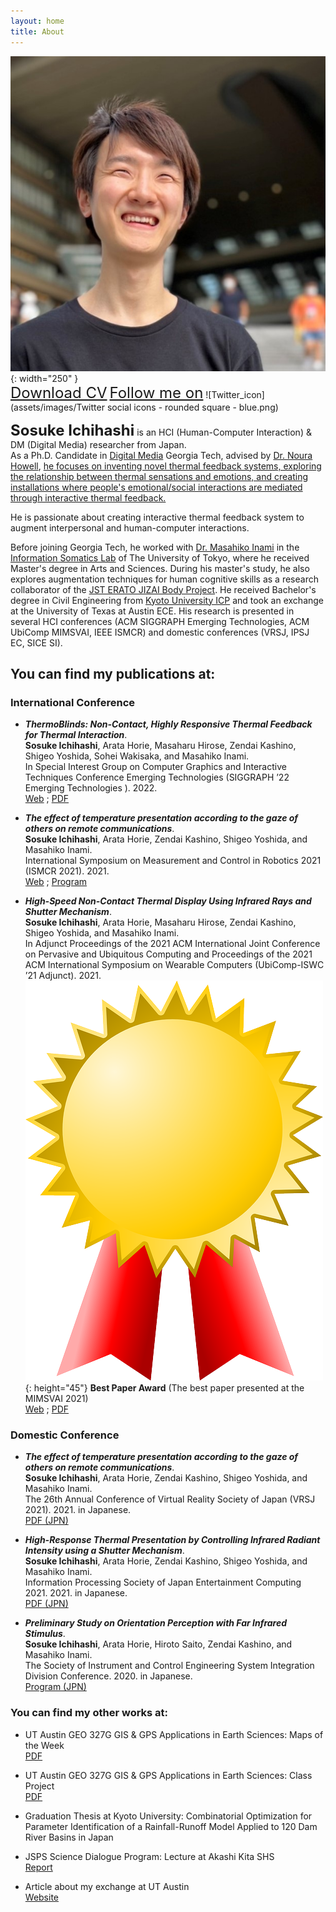 ```yaml
---
layout: home
title: About
---
```


![profile pic](assets/images/ichihashi_headshot.jpg){: width="250" }  
<a style="font-size:24px" href="/assets/pdfs/soi_cv.pdf">Download CV</a>
<a style="font-size:24px" href="https://twitter.com/RefreshSource">Follow me on</a> ![Twitter_icon](assets/images/Twitter social icons - rounded square - blue.png)


<b style="font-size:24px">Sosuke Ichihashi</b> is an HCI (Human-Computer Interaction) & DM (Digital Media) researcher from Japan.  <br>
As a Ph.D. Candidate in [Digital Media](https://dm.lmc.gatech.edu/) Georgia Tech, advised by [Dr. Noura Howell](https://nourahowell.com/), <u>he focuses on inventing novel thermal feedback systems, exploring the relationship between thermal sensations and emotions, and creating installations where people's emotional/social interactions are mediated through interactive thermal feedback.</u>

He is passionate about creating interactive thermal feedback system to augment interpersonal and human-computer interactions.

Before joining Georgia Tech, he worked with [Dr. Masahiko Inami](https://twitter.com/drinami) in the [Information Somatics Lab](https://www.star.rcast.u-tokyo.ac.jp) of The University of Tokyo, where he received Master's degree in Arts and Sciences. During his master's study, he also explores augmentation techniques for human cognitive skills as a research collaborator of the [JST ERATO JIZAI Body Project](https://www.jst.go.jp/erato/inami/en/member.html). He received Bachelor's degree in Civil Engineering from [Kyoto University ICP](https://www.s-ge.t.kyoto-u.ac.jp/int/en) and took an exchange at the University of Texas at Austin ECE. 
His research is presented in several HCI conferences (ACM SIGGRAPH Emerging Technologies, ACM UbiComp MIMSVAI, IEEE ISMCR) and domestic conferences (VRSJ, IPSJ EC, SICE SI).

## You can find my publications at:  
### International Conference

- <i><b>ThermoBlinds: Non-Contact, Highly Responsive Thermal Feedback for Thermal Interaction</b></i>.<br>
**Sosuke Ichihashi**, Arata Horie, Masaharu Hirose, Zendai Kashino, Shigeo Yoshida, Sohei Wakisaka, and Masahiko Inami. <br>
In Special Interest Group on Computer Graphics and Interactive Techniques Conference Emerging Technologies (SIGGRAPH ’22 Emerging Technologies ). 2022.<br>
[Web](https://s2022.siggraph.org/) ; [PDF](https://doi.org/10.1145/3532721.3535569)

- <i><b>The effect of temperature presentation according to the gaze of others on remote communications</b></i>. <br>
**Sosuke Ichihashi**, Arata Horie, Zendai Kashino, Shigeo Yoshida, and Masahiko Inami. <br>
International Symposium on Measurement and Control in Robotics 2021 (ISMCR 2021). 2021. <br>
[Web](http://ismcr.org/) ; [Program](https://secureservercdn.net/198.71.233.33/l95.2a1.myftpupload.com/wp-content/uploads/2021/09/ISMCR2021-October-1st-PROGRAM-.pdf)

- <i><b>High-Speed Non-Contact Thermal Display Using Infrared Rays and Shutter Mechanism</b></i>.<br>
**Sosuke Ichihashi**, Arata Horie, Masaharu Hirose, Zendai Kashino, Shigeo Yoshida, and Masahiko Inami. <br>
In Adjunct Proceedings of the 2021 ACM International Joint Conference on Pervasive and Ubiquitous Computing and Proceedings of the 2021 ACM International Symposium on Wearable Computers (UbiComp-ISWC ’21 Adjunct). 2021.<br>
![award-icon](assets/images/award.png){: height="45"}
<b>Best Paper Award</b> (The best paper presented at the MIMSVAI 2021)<br>
[Web](https://mimsvai.github.io/#/) ; [PDF](https://doi.org/10.1145/3460418.3480160)
  
### Domestic Conference

- <i><b>The effect of temperature presentation according to the gaze of others on remote communications</b></i>.<br>
**Sosuke Ichihashi**, Arata Horie, Zendai Kashino, Shigeo Yoshida, and Masahiko Inami. <br>
The 26th Annual Conference of Virtual Reality Society of Japan (VRSJ 2021). 2021. in Japanese. <br>
[PDF (JPN)](http://conference.vrsj.org/ac2021/program/doc/1G-9.pdf)

- <i><b>High-Response Thermal Presentation by Controlling Infrared Radiant Intensity using a Shutter Mechanism</b></i>.<br>
**Sosuke Ichihashi**, Arata Horie, Zendai Kashino, Shigeo Yoshida, and Masahiko Inami. <br>
Information Processing Society of Japan Entertainment Computing 2021. 2021. in Japanese. <br>
[PDF (JPN)](https://ipsj.ixsq.nii.ac.jp/ej/?action=repository_action_common_download&item_id=212594&item_no=1&attribute_id=1&file_no=1)

- <i><b>Preliminary Study on Orientation Perception with Far Infrared Stimulus</b></i>. <br>
**Sosuke Ichihashi**, Arata Horie, Hiroto Saito, Zendai Kashino, and Masahiko Inami. <br>
The Society of Instrument and Control Engineering System Integration Division Conference. 2020. in Japanese. <br>
[Program (JPN)](https://www.sice-si.org/conf/si2020/SI2020%E6%9A%AB%E5%AE%9A%E3%83%97%E3%83%AD%E3%82%B0%E3%83%A9%E3%83%A01204r2.pdf)
  
### You can find my other works at:

- UT Austin GEO 327G GIS & GPS Applications in Earth Sciences: Maps of the Week <br>
[PDF](http://courses.geo.utexas.edu/courses/371c/MOW/2018F/lab1/MOW_Lab_1__Ichihashi_large.htm)

- UT Austin GEO 327G GIS & GPS Applications in Earth Sciences: Class Project <br>[PDF](https://www.geo.utexas.edu/courses/371c/project/2018F/Ichihashi_GIS_project.pdf)

- Graduation Thesis at Kyoto University: Combinatorial Optimization for Parameter Identification of a Rainfall-Runoff Model Applied to 120 Dam River Basins in Japan

- JSPS Science Dialogue Program: Lecture at Akashi Kita SHS <br>[Report](https://www.jsps.go.jp/j-sdialogue/data/03_past_lectures/201911/f1114_3457.pdf)

- Article about my exchange at UT Austin <br>[Website](https://www.s-ge.t.kyoto-u.ac.jp/int/en/campuslife/students/blog/ichihashisan)
